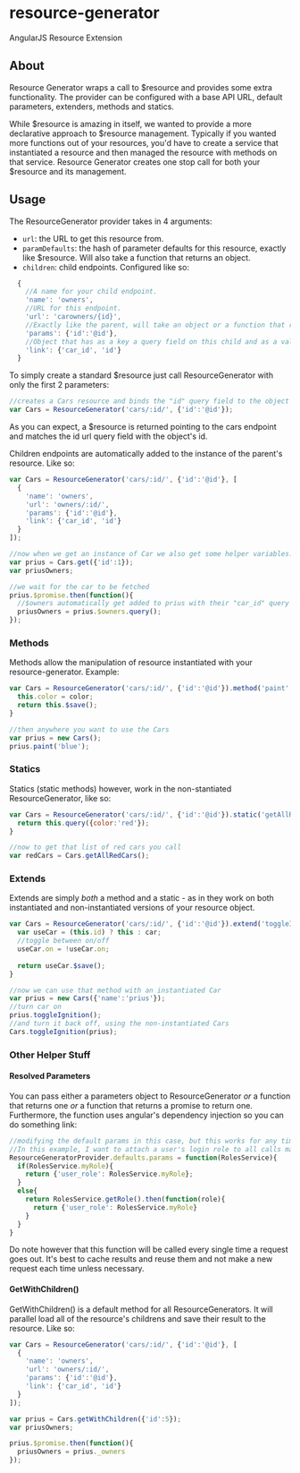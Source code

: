 # resource-generator
AngularJS Resource Extension

## About
Resource Generator wraps a call to $resource and provides some extra functionality. The provider can be configured with a base API URL, default parameters, extenders, methods and statics.

While $resource is amazing in itself, we wanted to provide a more declarative approach to $resource management. Typically if you wanted more functions out of your resources, you'd have to create a service that instantiated a resource and then managed the resource with methods on that service. Resource Generator creates one stop call for both your $resource and its management.

## Usage
The ResourceGenerator provider takes in 4 arguments:
- `url`: the URL to get this resource from.
- `paramDefaults`: the hash of parameter defaults for this resource, exactly like $resource. Will also take a function that returns an object.
- `children`: child endpoints. Configured like so:
```javascript
  {
    //A name for your child endpoint.
    'name': 'owners', 
    //URL for this endpoint.
    'url': 'carowners/{id}', 
    //Exactly like the parent, will take an object or a function that returns an object.
    'params': {'id':'@id'}, 
    //Object that has as a key a query field on this child and as a value a variable name to fetch from its parent.
    'link': {'car_id', 'id'} 
  }
```
  
To simply create a standard $resource just call ResourceGenerator with only the first 2 parameters:
```javascript
//creates a Cars resource and binds the "id" query field to the object's id
var Cars = ResourceGenerator('cars/:id/', {'id':'@id'});
```
As you can expect, a $resource is returned pointing to the cars endpoint and matches the id url query field with the object's id.

Children endpoints are automatically added to the instance of the parent's resource. Like so:
```javascript
var Cars = ResourceGenerator('cars/:id/', {'id':'@id'}, [
  {
    'name': 'owners',
    'url': 'owners/:id/',
    'params': {'id':'@id'},
    'link': {'car_id', 'id'}
  }
]);

//now when we get an instance of Car we also get some helper variables:
var prius = Cars.get({'id':1});
var priusOwners;

//we wait for the car to be fetched
prius.$promise.then(function(){
  //$owners automatically get added to prius with their "car_id" query param set to the prius' id.
  priusOwners = prius.$owners.query();
});
```


### Methods
Methods allow the manipulation of resource instantiated with your resource-generator. Example:
```javascript
var Cars = ResourceGenerator('cars/:id/', {'id':'@id'}).method('paint', function(color){
  this.color = color;
  return this.$save();
}

//then anywhere you want to use the Cars
var prius = new Cars();
prius.paint('blue');
```

### Statics
Statics (static methods) however, work in the non-stantiated ResourceGenerator, like so:
```javascript
var Cars = ResourceGenerator('cars/:id/', {'id':'@id'}).static('getAllRedCars', function(){
  return this.query({color:'red'});
}

//now to get that list of red cars you call
var redCars = Cars.getAllRedCars();
```

### Extends
Extends are simply _both_ a method and a static - as in they work on both instantiated and non-instantiated versions of your resource object.
```javascript
var Cars = ResourceGenerator('cars/:id/', {'id':'@id'}).extend('toggleIgnition', function(car){
  var useCar = (this.id) ? this : car;
  //toggle between on/off
  useCar.on = !useCar.on;
  
  return useCar.$save();
}

//now we can use that method with an instantiated Car
var prius = new Cars({'name':'prius'});
//turn car on
prius.toggleIgnition();
//and turn it back off, using the non-instantiated Cars
Cars.toggleIgnition(prius);
```

### Other Helper Stuff

#### Resolved Parameters
You can pass either a parameters object to ResourceGenerator _or_ a function that returns one _or_ a function that returns a promise to return one. Furthermore, the function uses angular's dependency injection so you can do something link:
```javascript
//modifying the default params in this case, but this works for any time you pass in a parameters list
//In this example, I want to attach a user's login role to all calls made from my resources, and if no role exists, fetch one.
ResourceGeneratorProvider.defaults.params = function(RolesService){
  if(RolesService.myRole){
    return {'user_role': RolesService.myRole};
  }
  else{
    return RolesService.getRole().then(function(role){
      return {'user_role': RolesService.myRole}
    }
  }
}
```
Do note however that this function will be called every single time a request goes out. It's best to cache results and reuse them and not make a new request each time unless necessary.

#### GetWithChildren()
GetWithChildren() is a default method for all ResourceGenerators. It will parallel load all of the resource's childrens and save their result to the resource. Like so:
```javascript
var Cars = ResourceGenerator('cars/:id/', {'id':'@id'}, [
  {
    'name': 'owners',
    'url': 'owners/:id/',
    'params': {'id':'@id'},
    'link': {'car_id', 'id'}
  }
]);

var prius = Cars.getWithChildren({'id':5});
var priusOwners;

prius.$promise.then(function(){
  priusOwners = prius._owners
});
```


  
    
    
